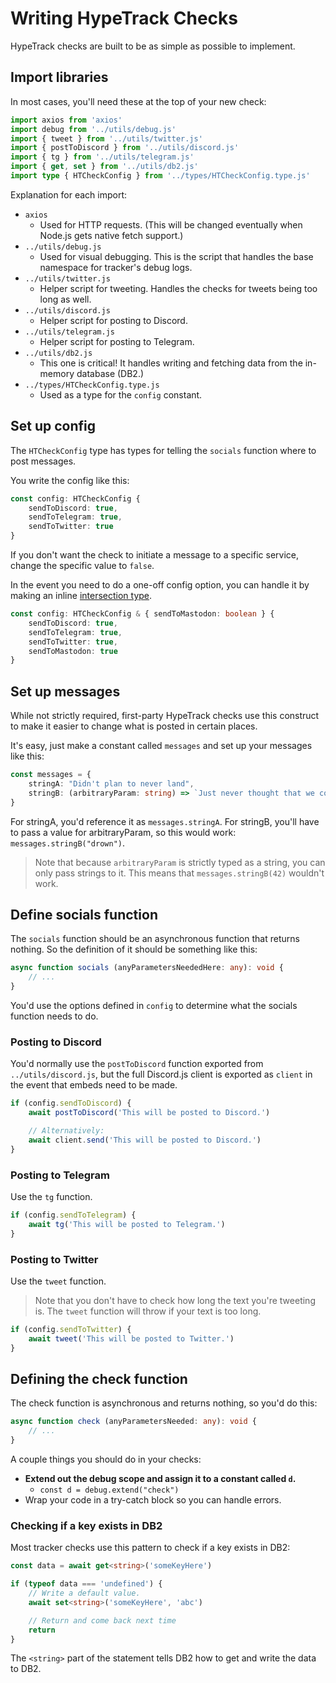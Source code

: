 # Writing HypeTrack Checks

HypeTrack checks are built to be as simple as possible to implement.

## Import libraries

In most cases, you'll need these at the top of your new check:
```ts
import axios from 'axios'
import debug from '../utils/debug.js'
import { tweet } from '../utils/twitter.js'
import { postToDiscord } from '../utils/discord.js'
import { tg } from '../utils/telegram.js'
import { get, set } from '../utils/db2.js'
import type { HTCheckConfig } from '../types/HTCheckConfig.type.js'
```

Explanation for each import:
* `axios`
    * Used for HTTP requests. (This will be changed eventually when Node.js gets native fetch support.)
* `../utils/debug.js`
    * Used for visual debugging. This is the script that handles the base namespace for tracker's debug logs.
* `../utils/twitter.js`
    * Helper script for tweeting. Handles the checks for tweets being too long as well.
* `../utils/discord.js`
    * Helper script for posting to Discord.
* `../utils/telegram.js`
    * Helper script for posting to Telegram.
* `../utils/db2.js`
    * This one is critical! It handles writing and fetching data from the in-memory database (DB2.)
* `../types/HTCheckConfig.type.js`
    * Used as a type for the `config` constant.

## Set up config

The `HTCheckConfig` type has types for telling the `socials` function where to post messages.

You write the config like this:
```ts
const config: HTCheckConfig {
    sendToDiscord: true,
    sendToTelegram: true,
    sendToTwitter: true
}
```

If you don't want the check to initiate a message to a specific service, change the specific value to `false`.

In the event you need to do a one-off config option, you can handle it by making an inline [intersection type](https://www.typescriptlang.org/docs/handbook/2/objects.html#intersection-types).
```ts
const config: HTCheckConfig & { sendToMastodon: boolean } {
    sendToDiscord: true,
    sendToTelegram: true,
    sendToTwitter: true,
    sendToMastodon: true
}
```

## Set up messages

While not strictly required, first-party HypeTrack checks use this construct to make it easier to change what is posted in certain places.

It's easy, just make a constant called `messages` and set up your messages like this:
```ts
const messages = {
    stringA: "Didn't plan to never land",
    stringB: (arbitraryParam: string) => `Just never thought that we could ${arbitraryParam}`
}
```

For stringA, you'd reference it as `messages.stringA`. For stringB, you'll have to pass a value for arbitraryParam, so this would work: `messages.stringB("drown")`.

> Note that because `arbitraryParam` is strictly typed as a string, you can only pass strings to it. This means that `messages.stringB(42)` wouldn't work.

## Define socials function

The `socials` function should be an asynchronous function that returns nothing. So the definition of it should be something like this:
```ts
async function socials (anyParametersNeededHere: any): void {
    // ...
}
```

You'd use the options defined in `config` to determine what the socials function needs to do.

### Posting to Discord

You'd normally use the `postToDiscord` function exported from `../utils/discord.js`, but the full Discord.js client is exported as `client` in the event that embeds need to be made.

```ts
if (config.sendToDiscord) {
    await postToDiscord('This will be posted to Discord.')

    // Alternatively:
    await client.send('This will be posted to Discord.')
}
```

### Posting to Telegram

Use the `tg` function.

```ts
if (config.sendToTelegram) {
    await tg('This will be posted to Telegram.')
}
```

### Posting to Twitter

Use the `tweet` function.

> Note that you don't have to check how long the text you're tweeting is. The `tweet` function will throw if your text is too long.

```ts
if (config.sendToTwitter) {
    await tweet('This will be posted to Twitter.')
}
```

## Defining the check function

The check function is asynchronous and returns nothing, so you'd do this:
```ts
async function check (anyParametersNeeded: any): void {
    // ...
}
```

A couple things you should do in your checks:
* **Extend out the debug scope and assign it to a constant called `d`.**
    * `const d = debug.extend("check")`
* Wrap your code in a try-catch block so you can handle errors.

### Checking if a key exists in DB2

Most tracker checks use this pattern to check if a key exists in DB2:
```ts
const data = await get<string>('someKeyHere')

if (typeof data === 'undefined') {
    // Write a default value.
    await set<string>('someKeyHere', 'abc')

    // Return and come back next time
    return
}
```

The `<string>` part of the statement tells DB2 how to get and write the data to DB2.